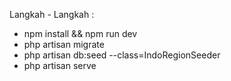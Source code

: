 Langkah - Langkah :

- npm install && npm run dev
- php artisan migrate
- php artisan db:seed --class=IndoRegionSeeder
- php artisan serve